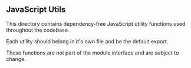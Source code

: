 JavaScript Utils
----------------

This directory contains dependency-free JavaScript utility functions used
throughout the codebase.

Each utility should belong in it's own file and be the default export.

These functions are not part of the module interface and are subject to change.

